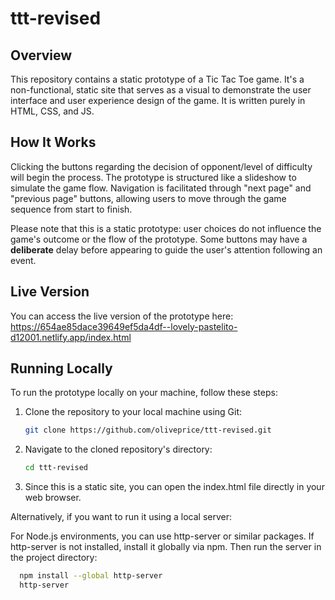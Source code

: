 # ttt-revised

## Overview
This repository contains a static prototype of a Tic Tac Toe game. It's a non-functional, static site that serves as a visual to demonstrate the user interface and user experience design of the game. It is written purely in HTML, CSS, and JS.

## How It Works
Clicking the buttons regarding the decision of opponent/level of difficulty will begin the process. The prototype is structured like a slideshow to simulate the game flow. Navigation is facilitated through "next page" and "previous page" buttons, allowing users to move through the game sequence from start to finish. 

Please note that this is a static prototype: user choices do not influence the game's outcome or the flow of the prototype. Some buttons may have a **deliberate** delay before appearing to guide the user's attention following an event.


## Live Version
You can access the live version of the prototype here: https://654ae85dace39649ef5da4df--lovely-pastelito-d12001.netlify.app/index.html

## Running Locally
To run the prototype locally on your machine, follow these steps:

1. Clone the repository to your local machine using Git:
   ```sh
   git clone https://github.com/oliveprice/ttt-revised.git
   
2. Navigate to the cloned repository's directory:
   ```sh
   cd ttt-revised

3. Since this is a static site, you can open the index.html file directly in your web browser.

Alternatively, if you want to run it using a local server:

For Node.js environments, you can use http-server or similar packages. If http-server is not installed, install it globally via npm. Then run the server in the project directory:
 ```sh
   npm install --global http-server
   http-server



